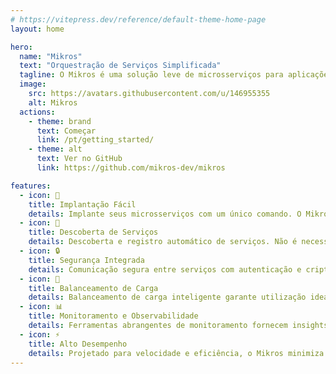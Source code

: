 ```yaml
---
# https://vitepress.dev/reference/default-theme-home-page
layout: home

hero:
  name: "Mikros"
  text: "Orquestração de Serviços Simplificada"
  tagline: O Mikros é uma solução leve de microsserviços para aplicações modernas
  image:
    src: https://avatars.githubusercontent.com/u/146955355
    alt: Mikros
  actions:
    - theme: brand
      text: Começar
      link: /pt/getting_started/
    - theme: alt
      text: Ver no GitHub
      link: https://github.com/mikros-dev/mikros

features:
  - icon: 🚀
    title: Implantação Fácil
    details: Implante seus microsserviços com um único comando. O Mikros gerencia a complexidade para que você possa focar na construção da sua aplicação.
  - icon: 🔌
    title: Descoberta de Serviços
    details: Descoberta e registro automático de serviços. Não é necessário configurar manualmente as conexões de serviço.
  - icon: 🔒
    title: Segurança Integrada
    details: Comunicação segura entre serviços com autenticação e criptografia integradas.
  - icon: 🔄
    title: Balanceamento de Carga
    details: Balanceamento de carga inteligente garante utilização ideal de recursos e alta disponibilidade.
  - icon: 📊
    title: Monitoramento e Observabilidade
    details: Ferramentas abrangentes de monitoramento fornecem insights sobre seu ecossistema de microsserviços.
  - icon: ⚡
    title: Alto Desempenho
    details: Projetado para velocidade e eficiência, o Mikros minimiza a sobrecarga para maximizar o desempenho da sua aplicação.
---
```


